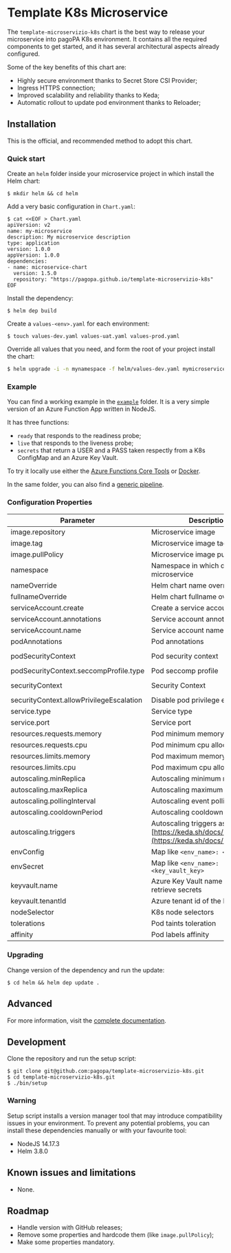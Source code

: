 # Template K8s Microservice

The `template-microservizio-k8s` chart is the best way to release your
microservice into pagoPA K8s environment. It contains all the required
components to get started, and it has several architectural aspects already
configured.

Some of the key benefits of this chart are:

- Highly secure environment thanks to Secret Store CSI Provider;
- Ingress HTTPS connection;
- Improved scalability and reliability thanks to Keda;
- Automatic rollout to update pod environment thanks to Reloader;

## Installation

This is the official, and recommended method to adopt this chart.

### Quick start

Create an `helm` folder inside your microservice project in which install the
Helm chart:

``` shell
$ mkdir helm && cd helm
```

Add a very basic configuration in `Chart.yaml`:

``` shell
$ cat <<EOF > Chart.yaml
apiVersion: v2
name: my-microservice
description: My microservice description
type: application
version: 1.0.0
appVersion: 1.0.0
dependencies:
- name: microservice-chart
  version: 1.5.0
  repository: "https://pagopa.github.io/template-microservizio-k8s"
EOF
```

Install the dependency:

``` shell
$ helm dep build
```

Create a `values-<env>.yaml` for each environment:

``` shell
$ touch values-dev.yaml values-uat.yaml values-prod.yaml
```

Override all values that you need, and form the root of your project install
the chart:

``` sh
$ helm upgrade -i -n mynamespace -f helm/values-dev.yaml mymicroservice helm
```

### Example

You can find a working example in the [`example`](example/) folder. It
is a very simple version of an Azure Function App written in NodeJS.

It has three functions:

- `ready` that responds to the readiness probe;
- `live` that responds to the liveness probe;
- `secrets` that return a USER and a PASS taken respectly from a K8s ConfigMap
  and an Azure Key Vault.

To try it locally use either the [Azure Functions Core Tools](https://docs.microsoft.com/en-us/azure/azure-functions/functions-run-local?tabs=v4%2Clinux%2Ccsharp%2Cportal%2Cbash)
or [Docker](example/Dockerfile).

In the same folder, you can also find a [generic pipeline](example/.devops).

### Configuration Properties

| Parameter                                | Description                                                                                        | Default                                         |
| ---                                      | ---                                                                                                | ---                                             |
| image.repository                         | Microservice image                                                                                 | `""`                                            |
| image.tag                                | Microservice image tag                                                                             | `v1.0.0`                                        |
| image.pullPolicy                         | Microservice image pull policy                                                                     | `Always`                                        |
| namespace                                | Namespace in which deploy the microservice                                                         | `""`                                            |
| nameOverride                             | Helm chart name override                                                                           | `""`                                            |
| fullnameOverride                         | Helm chart fullname override                                                                       | `""`                                            |
| serviceAccount.create                    | Create a service account                                                                           | `false`                                         |
| serviceAccount.annotations               | Service account annotations                                                                        | `{}`                                            |
| serviceAccount.name                      | Service account name                                                                               | `""`                                            |
| podAnnotations                           | Pod annotations                                                                                    | `{}`                                            |
| podSecurityContext                       | Pod security context                                                                               |  See `podSecurityContext.seccompProfile.type`   |
| podSecurityContext.seccompProfile.type   | Pod seccomp profile                                                                                | `RuntimeDefault`                                |
| securityContext                          | Security Context                                                                                   |  See `securityContext.allowPrivilegeEscalation` |
| securityContext.allowPrivilegeEscalation | Disable pod privilege escalation                                                                   | `false`                                         |
| service.type                             | Service type                                                                                       | `ClusterIP`                                     |
| service.port                             | Service port                                                                                       | `80`                                            |
| resources.requests.memory                | Pod minimum memory allocation                                                                      | `"96Mi"`                                        |
| resources.requests.cpu                   | Pod minimum cpu allocation                                                                         | `"40m"`                                         |
| resources.limits.memory                  | Pod maximum memory allocation                                                                      | `"128Mi"`                                       |
| resources.limits.cpu                     | Pod maximum cpu allocation                                                                         | `"150m"`                                        |
| autoscaling.minReplica                   | Autoscaling minimum replicas                                                                       | `1`                                             |
| autoscaling.maxReplica                   | Autoscaling maximum replicas                                                                       | `1`                                             |
| autoscaling.pollingInterval              | Autoscaling event polling intervall                                                                | `30` seconds                                    |
| autoscaling.cooldownPeriod               | Autoscaling cooldown period                                                                        | `300` seconds                                   |
| autoscaling.triggers                     | Autoscaling triggers as per [https://keda.sh/docs/2.6/scalers/](https://keda.sh/docs/2.6/scalers/) | `[]`                                            |
| envConfig                                | Map like `<env_name>: <value>`                                                                     | `{}`                                            |
| envSecret                                | Map like `<env_name>: <key_vault_key>`                                                             | `{}`                                            |
| keyvault.name                            | Azure Key Vault name from which retrieve secrets                                                   | `""`                                            |
| keyvault.tenantId                        | Azure tenant id of the Key Vault                                                                   | `""`                                            |
| nodeSelector                             | K8s node selectors                                                                                 | `{}`                                            |
| tolerations                              | Pod taints toleration                                                                              | `[]`                                            |
| affinity                                 | Pod labels affinity                                                                                | `{}`                                            |

### Upgrading

Change version of the dependency and run the update:

``` shell
$ cd helm && helm dep update .
```

## Advanced

For more information, visit the [complete documentation](https://pagopa.atlassian.net/wiki/spaces/DEVOPS/pages/479658690/Microservice+template).

## Development

Clone the repository and run the setup script:

``` shell
$ git clone git@github.com:pagopa/template-microservizio-k8s.git
$ cd template-microservizio-k8s.git
$ ./bin/setup
```

### Warning

Setup script installs a version manager tool that may introduce
compatibility issues in your environment. To prevent any potential
problems, you can install these dependencies manually or with your
favourite tool:

- NodeJS 14.17.3
- Helm 3.8.0

## Known issues and limitations

- None.

## Roadmap

- Handle version with GitHub releases;
- Remove some properties and hardcode them (like `image.pullPolicy`);
- Make some properties mandatory.
